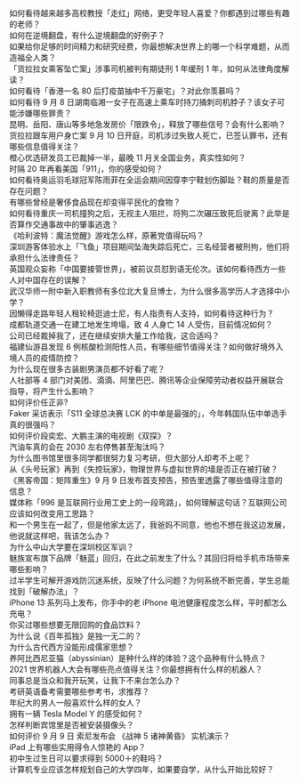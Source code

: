 如何看待越来越多高校教授「走红」网络，更受年轻人喜爱？你都遇到过哪些有趣的老师？  
如何在逆境翻盘，有什么逆境翻盘的好例子？  
如果给你足够的时间精力和研究经费，你最想解决世界上的哪一个科学难题，从而造福全人类？  
「货拉拉女乘客坠亡案」涉事司机被判有期徒刑 1 年缓刑 1 年，如何从法律角度解读？  
如何看待「香港一名 80 后打疫苗抽中千万豪宅」？对此你羡慕吗？  
如何看待 9 月 8 日湖南临湘一女子在高速上乘车时持刀捅刺司机脖子？该女子可能涉嫌哪些罪责？  
昆明、岳阳、唐山等多地急发房价「限跌令」，释放了哪些信号？会有什么影响？  
货拉拉跟车用户身亡案 9 月 10 日开庭，司机涉过失致人死亡，已签认罪书，还有哪些信息值得关注？  
橙心优选研发员工已裁掉一半，最晚 11 月关全国业务，真实性如何？  
时隔 20 年再看美国「911」，你的感受如何？  
如何看待奥运羽毛球冠军陈雨菲在全运会期间因穿李宁鞋划伤脚趾？鞋的质量是否存在问题？  
有哪些曾经是奢侈食品现在却变得平民化的食物？  
如何看待重庆一司机撞狗之后，无视主人阻拦，将狗二次碾压致死后驶离？此举是否算作交通事故中的肇事逃逸？  
《哈利波特：魔法觉醒》游戏怎么样，原著党值得玩吗？  
深圳游客体验水上「飞鱼」项目期间坠海失踪后死亡，三名经营者被刑拘，他们将承担什么法律责任？  
英国观众妄称「中国要接管世界」，被前议员怼到语无伦次。该如何看待西方一些人对中国存在的误解？  
武汉华师一附中新入职教师有多位北大复旦博士，为什么很多高学历人才选择中小学？  
因懒得走路年轻人租轮椅逛迪士尼，有人指责有人支持，如何看待这种行为？  
成都轨道交通一在建工地发生垮塌，致 4 人身亡 14 人受伤，目前情况如何？  
公司已经裁掉我了，还在继续安排大量工作给我，这合适吗？  
福建仙游县发现 6 例核酸检测阳性人员，有哪些细节值得关注？如何做好境外入境人员的疫情防控？  
为什么现在很多古装剧男演员都不好看了呢？  
人社部等 4 部门对美团、滴滴、阿里巴巴、腾讯等企业保障劳动者权益开展联合指导，将产生什么影响？  
如何评价任正非?  
Faker 采访表示「S11 全球总决赛 LCK 的中单是最强的」，今年韩国队伍中单选手真的很强吗？  
如何评价段奕宏、大鹏主演的电视剧《双探》？  
汽油车真的会在 2030 左右停售甚至淘汰吗？  
为什么图书馆里很多同学都很努力复习考研，但大部分人却考不上呢？  
从《头号玩家》再到《失控玩家》，物理世界与虚拟世界的墙是否正在被打破？  
《黑客帝国：矩阵重生》9 月 9 日发布首支预告，预告里透露了哪些值得注意的信息？  
媒体称「996 是互联网行业用工史上的一段弯路」，如何理解这句话？互联网公司应该如何改变用工思路？  
和一个男生在一起了，但是他家太远了，我爸妈不同意，他也不想在我这边发展，他说就这样吧，我该怎么办？  
为什么中山大学要在深圳校区军训？  
魅族宣布旗下品牌「魅蓝」回归，在此之前发生了什么？其回归将给手机市场带来哪些影响？  
过半学生可解开游戏防沉迷系统，反映了什么问题？为何系统不断完善，学生总能找到「破解办法」？  
iPhone 13 系列马上发布，你手中的老 iPhone 电池健康程度怎么样，平时都怎么充电？  
你买过哪些想要无限回购的食品饮料？  
为什么说《百年孤独》是独一无二的？  
为什么古代西方没能形成儒家思想？  
养阿比西尼亚猫（abyssinian）是种什么样的体验？这个品种有什么特点？  
2021 世界机器人大会有哪些亮点值得关注？你最想拥有什么样的机器人？  
同事总是当众和我开玩笑，让我下不来台怎么办？  
考研英语备考需要哪些参考书，求推荐？  
年纪大的男人一般喜欢什么样的女人？  
拥有一辆 Tesla Model Y 的感受如何？  
怎样判断宾馆里是否被安装摄像头？  
如何评价 9 月 9 日 索尼发布会 《战神 5 诸神黄昏》 实机演示？  
iPad 上有哪些实用得令人惊艳的 App？  
初中生过生日可以要求得到 5000＋的鞋吗？  
计算机专业应该怎样规划自己的大学四年，如果要自学，从什么开始比较好？  
